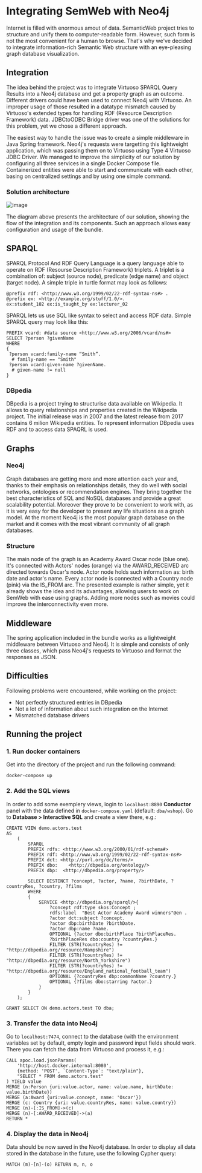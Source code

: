 # Integrating SemWeb with Neo4j

Internet is filled with enormous amout of data. SemanticWeb project tries to structure and unify them to computer-readable form. However, such form is not the most convenient for a human to browse. That's why we've decided to integrate information-rich Semantic Web structure with an eye-pleasing graph database visualization. 

## Integration

The idea behind the project was to integrate Virtuoso SPARQL Query Results into a Neo4j database and get a property graph as an outcome.
Different drivers could have been used to connect Neo4j with Virtuoso. An improper usage of those resulted in a datatype mismatch caused by Virtuoso's extended types for handling RDF (Resource Description Framework)  data.
JDBCtoODBC Bridge driver was one of the solutions for this problem, yet we chose a different approach.

The easiest way to handle the issue was to create a simple middleware in Java Spring framework. Neo4j's requests were targetting this lightweight application, which was passing them on to Virtuoso using Type 4 Virtuoso JDBC Driver.
We managed to improve the simplicity of our solution by configuring all three services in a single Docker Compose file. Containerized entities were able to start and communicate with each other, basing on centralized settings and by using one simple command.

### Solution architecture

![image](https://i.ibb.co/tXgQMKm/schema.png)

The diagram above presents the architecture of our solution, showing the flow of the integration and its components.
Such an approach allows easy configuration and usage of the bundle.

## SPARQL

SPARQL Protocol And RDF Query Language is a query language able to operate on RDF (Resourse Description Framework) triplets. A triplet is a combination of: subject (source node), predicate (edge name) and object (target node). A simple triple in turtle format may look as follows:

```
@prefix rdf: <http://www.w3.org/1999/02/22-rdf-syntax-ns#> .
@prefix ex: <http://example.org/stuff/1.0/>.
ex:student_102 ex:is_taught_by ex:lecturer_02
```

SPARQL lets us use SQL like syntax to select and access RDF data. Simple SPARQL query may look like this:

```
PREFIX vcard: #data source <http://www.w3.org/2006/vcard/ns#> 
SELECT ?person ?givenName
WHERE 
{
 ?person vcard:family-name “Smith”.
  # family-name == "Smith"
 ?person vcard:given-name ?givenName.
  # given-name != null
}
```

### DBpedia

DBpedia is a project trying to structurise data available on Wikipedia. It allows to query relationships and properties created in the Wikipedia project.
The initial release was in 2007 and the latest release from 2017 contains 6 milion Wikipedia entities.
To represent information DBpedia uses RDF and to access data SPAQRL is used.

## Graphs

### Neo4j

Graph databases are getting more and more attention each year and, thanks to their emphasis on relationships details, they do well with social networks, ontologies or recommendation engines.
They bring together the best characteristics of SQL and NoSQL databases and provide a great scalability potential. Moreover they prove to be convenient to work with, as it is very easy for the developer to present any life situations as a graph model. At the moment Neo4j is the most popular graph database on the market and it comes with the most vibrant community of all graph databases.

### Structure

The main node of the graph is an Academy Award Oscar node (blue one). It's connected with Actors' nodes (orange) via the AWARD_RECEIVED arc directed towards Oscar's node. Actor node holds such information as: birth date and actor's name. Every actor node is connected with a Country node (pink) via the IS_FROM arc.
The presented example is rather simple, yet it already shows the idea and its advantages, allowing users to work on SemWeb with ease using graphs.
Adding more nodes such as movies could improve the interconnectivity even more.

## Middleware

The spring application included in the bundle works as a lightweight middleware between Virtuoso and Neo4j.
It is simple and consists of only three classes, which pass Neo4j's requests to Virtuoso and format the responses as JSON.

## Difficulties

Following problems were encountered, while working on the project:

 - Not perfectly structured entries in DBpedia
 - Not a lot of information about such integration on the Internet
 - Mismatched database drivers

## Running the project

### 1. Run docker containers
Get into the directory of the project and run the following command:
```
docker-compose up
```

### 2. Add the SQL views

In order to add some exemplery views, login to `localhost:8890` **Conductor** panel with the data defined in `docker-compose.yaml` (default: `dba/wshop`). Go to **Database > Interactive SQL** and create a view there, e.g.:

```
CREATE VIEW demo.actors.test
AS
    (
        SPARQL
		PREFIX rdfs: <http://www.w3.org/2000/01/rdf-schema#>
		PREFIX rdf: <http://www.w3.org/1999/02/22-rdf-syntax-ns#>
		PREFIX dct:	<http://purl.org/dc/terms/>
		PREFIX dbo:    <http://dbpedia.org/ontology/>
		PREFIX dbp:  <http://dbpedia.org/property/>

		SELECT DISTINCT ?concept, ?actor, ?name, ?birthDate, ?countryRes, ?country, ?films
		WHERE
		{
			SERVICE <http://dbpedia.org/sparql/>{
				?concept rdf:type skos:Concept ;
				rdfs:label  "Best Actor Academy Award winners"@en .
				?actor dct:subject ?concept.
				?actor dbp:birthDate ?birthDate.
				?actor dbp:name ?name.
				OPTIONAL {?actor dbo:birthPlace ?birthPlaceRes.
				?birthPlaceRes dbo:country ?countryRes.}
				FILTER (STR(?countryRes) != "http://dbpedia.org/resource/Hampshire")
				FILTER (STR(?countryRes) != "http://dbpedia.org/resource/North_Yorkshire")
				FILTER (STR(?countryRes) !=  "http://dbpedia.org/resource/England_national_football_team")
				OPTIONAL {?countryRes dbp:commonName ?country.}
				OPTIONAL {?films dbo:starring ?actor.}
			}
		}
	);

GRANT SELECT ON demo.actors.test TO dba;
```

### 3. Transfer the data into Neo4j
Go to `localhost:7474`, connect to the database (with the environment variables set by default, empty login and password input fields should work. There you can fetch the data from Virtuoso and process it, e.g.:

```
CALL apoc.load.jsonParams(
    'http://host.docker.internal:8080',
    {method: 'POST', `Content-Type`: "text/plain"},
    "SELECT * FROM demo.actors.test"
) YIELD value
MERGE (n:Person {uri:value.actor, name: value.name, birthDate: value.birthDate})
MERGE (a:Award {uri:value.concept, name: 'Oscar'})
MERGE (c: Country {uri: value.countryRes, name: value.country})
MERGE (n)-[:IS_FROM]->(c)
MERGE (n)-[:AWARD_RECEIVED]->(a)
RETURN *
```

### 4. Display the data in Neo4j
Data should be now saved in the Neo4j database. In order to display all data stored in the database in the future, use the following Cypher query:

```
MATCH (m)-[n]-(o) RETURN m, n, o
```
